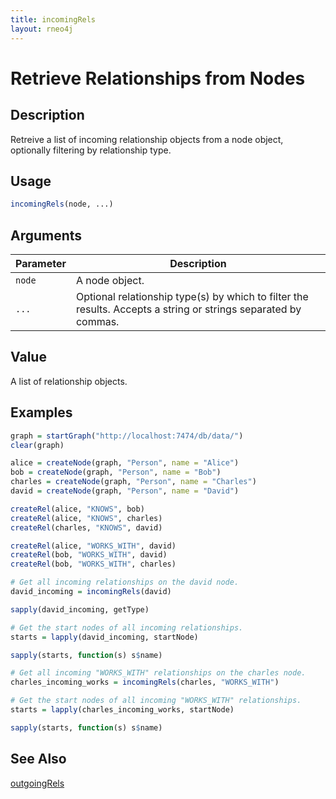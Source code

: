 ```yaml
---
title: incomingRels
layout: rneo4j
---
```


# Retrieve Relationships from Nodes

## Description

Retreive a list of incoming relationship objects from a node object, optionally filtering by relationship type.

## Usage

```r
incomingRels(node, ...)
```

## Arguments

| Parameter | Description     |
| --------- | --------------- |
| `node`    | A node object.  |
| `...`     | Optional relationship type(s) by which to filter the results. Accepts a string or strings separated by commas. |

## Value

A list of relationship objects.

## Examples

```r
graph = startGraph("http://localhost:7474/db/data/")
clear(graph)

alice = createNode(graph, "Person", name = "Alice")
bob = createNode(graph, "Person", name = "Bob")
charles = createNode(graph, "Person", name = "Charles")
david = createNode(graph, "Person", name = "David")

createRel(alice, "KNOWS", bob)
createRel(alice, "KNOWS", charles)
createRel(charles, "KNOWS", david)

createRel(alice, "WORKS_WITH", david)
createRel(bob, "WORKS_WITH", david)
createRel(bob, "WORKS_WITH", charles)

# Get all incoming relationships on the david node.
david_incoming = incomingRels(david)

sapply(david_incoming, getType)

# Get the start nodes of all incoming relationships.
starts = lapply(david_incoming, startNode)

sapply(starts, function(s) s$name)

# Get all incoming "WORKS_WITH" relationships on the charles node.
charles_incoming_works = incomingRels(charles, "WORKS_WITH")

# Get the start nodes of all incoming "WORKS_WITH" relationships.
starts = lapply(charles_incoming_works, startNode)

sapply(starts, function(s) s$name)
```

## See Also

[outgoingRels](outgoing-rels.html)

